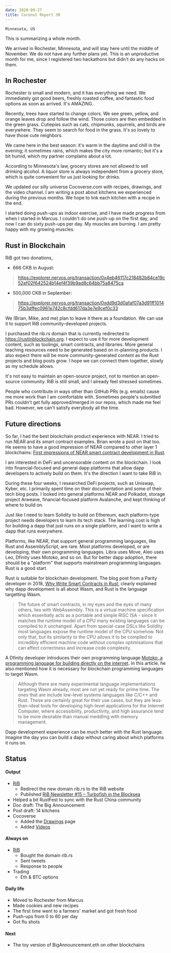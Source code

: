 ```yaml
---
date: 2020-09-27
title: Coconut Report 30
---
```


`Minnesota, US`

This is summarizing a whole month.

We arrived in Rochester, Minnesota, and will stay here
until the middle of November.
We do not have any further plans yet.
This is an unproductive month for me,
since I registered two hackathons but didn't do any hacks on them.

## In Rochester

Rochester is small and modern, and it has everything we need.
We immediately got good beers, freshly roasted coffee,
and fantastic food options as soon as arrived.
It's AMAZING.

Recently, trees have started to change colors.
We see green, yellow, and orange leaves drop and follow the wind.
Those colors are then embedded in the green grass.
Cutiepies such as cats, chipmunks, squirrels, and birds are everywhere.
They seem to search for food in the grass.
It's so lovely to have those cute neighbors.

We came here in the best season:
it's warm in the daytime and chill in the evening;
it sometimes rains, which makes the city more romantic;
but it's a bit humid, which my partner complains about a lot.

According to Minnesota's law,
grocery stores are not allowed to sell drinking alcohol.
A liquor store is always independent from a grocery store,
which is quite convenient for us just looking for drinks.

We updated our silly universe
Cocoverse.com with recipes, drawings, and the video channel.
I am writing a post about kitchens we experienced during the previous months.
We hope to link each kitchen with a recipe in the end.

I started doing push-ups as indoor exercise,
and I have made progress from when I started in Marcus.
I couldn't do one push-up on the first day,
and now I can do sixty push-ups per day.
My muscles are burning. I am pretty happy with my growing muscles.

## Rust in Blockchain

RiB got two donations,
- 666 CKB in August:
>https://explorer.nervos.org/transaction/0x4eb46117c218482b84ce19c52ef02f642524b14ef4f39b9ad8c64bb75a8475ca
- 500,000 CKB in September:
>https://explorer.nervos.org/transaction/0xdd9d3d0afaf07a3d91ff101475b3dffec0961e742c8cfdd617da3e7e9cef0c33

We (Brian, Mike, and me) plan to leave it there as a foundation.
We can use it to support RiB community-developed projects.

I purchased the rib.rs domain that is currently
redirected to https://rustinblockchain.org.
I expect to use it for more development content,
such as toolings, smart contracts, and libraries.
More general teaching resources need to be generated
based on in-planning products.
I also expect there will be more community-generated content
as the Rust projects and blog posts grow.
I hope we can connect them together, slowly as my schedule allows.

It's not easy to maintain an open-source project,
not to mention an open-source community.
RiB is still small, and I already feel stressed sometimes.

People who contribute in ways other than GitHub PRs (e.g. emails)
cause me more work than I am comfortable with.
Sometimes people's submitted PRs
couldn't get fully approved/merged in our repos,
which made me feel bad.
However, we can't satisfy everybody all the time.

## Future directions 

So far, I had the best blockchain product experience with NEAR.
I tried to run NEAR and its smart contract examples.
Brian wrote a post on that too.
He seems to have a good impression of NEAR compared to other layer 1 blockchains:
[First impressions of NEAR smart contract development in Rust](https://brson.github.io/2020/09/07/near-smart-contracts-rust).

I am interested in DeFi and uncensorable content on the blockchain.
I look into financial-focused and general dapp platforms
that allow dapp developers to actively build on them.
It's the direction I want to take RiB in.

During these four weeks,
I researched DeFi projects, such as Uniswap, Kyber, etc.
I primarily spent time on their documentation
and some of their tech blog posts.
I looked into general platforms NEAR and Polkadot, storage project Arweave,
financial-focused platform Avalanche,
and kept thinking of where to build on.

Just like I need to learn Solidity to build on Ethereum,
each platform-type project needs developers to learn its tech stack.
The learning cost is high for building a dapp
that just runs on a single platform,
and I want to write a dapp that runs everywhere.

Platforms, like NEAR, that support general programming languages, like Rust and AssemblyScript, are rare.
Most platforms developed, or are developing, their own programming languages.
Libra uses Move, Aleo uses Leo, Dfinity uses Motoko, and so on.
But for better dapp adoption,
there should be a "platform" that supports mainstream programming languages.
Rust is a good start. 

Rust is suitable for blockchain development.
The blog post from a Parity developer in 2018,
[Why Write Smart Contracts in Rust](http://troubles.md/why-write-smart-contracts-in-rust/),
clearly explained why dapp development is all about Wasm,
and Rust is the language targetting Wasm.
>The future of smart contracts, in my eyes and the eyes of many others, lies with WebAssembly. This is a virtual machine specification which essentially acts as a portable and simple RISC ISA - since it matches the runtime model of a CPU many existing languages can be compiled to it unchanged. Apart from special-case DSLs like Solidity most languages expose the runtime model of the CPU somehow. Not only that, but its similarity to the CPU allows it to be compiled to incredibly efficient machine code without complex optimisations that can affect correctness and increase code complexity.

A Dfinity developer introduces their own programming language
[Motoko, a programming language for building directly on the internet](https://stackoverflow.blog/2020/08/24/motoko-the-language-that-turns-the-web-into-a-computer/).
In this article, he also mentioned how it is necessary
for blockchain programming languages to target Wasm.
>Although there are many experimental language implementations targeting Wasm already, most are not yet ready for prime time. The ones that are include low-level systems languages like C/C++ and Rust. These are certainly great for their use cases, but they are less-than-ideal tools for developing high-level applications for the Internet Computer, where accessibility, productivity, and high assurance tend to be more desirable than manual meddling with memory management.

Dapp development experience can be much better
with the Rust language.
Imagine the day you can build a dapp without
caring about which platforms it runs on.

## Status

#### Output
- [RiB](https://rustinblockchain.org/)
  - Redirect the new domain rib.rs to the RiB website
  - Published [RiB Newsletter #15 – Turbofish in the Blocksea](https://rustinblockchain.org/newsletters/2020-09-02-turbofish-in-the-blocksea/)
- Helped a bit RustFest to sync with the Rust China community
- Doc draft: The Big Announcement
- Post draft: 14 kitchens
- Cocoverse
  - Added the [Drawings](https://cocoverse.com/drawings) page
  - Added [Videos](https://www.youtube.com/channel/UCaAQY3pYLY80iD5_iqSKBfA)

#### Always on
- [RiB](https://rustinblockchain.org/)
  - Bought the domain rib.rs
  - Sent tweets
  - Response to people
- Trading
  - Eth & BTC options

#### Daily life
- Moved to Rochester from Marcus
- Made cookies and new recipes
- The first time went to a farmers' market and got fresh food 
- Push-ups from 0 to 60 per day
- Got flu shots

#### Next
- The toy version of BigAnnouncement.eth on other blockchains